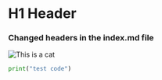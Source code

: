 # H1 Header
### Changed headers in the index.md file

![This is a cat](https://octodex.github.com/images/yaktocat.png)

``` python
print("test code")
```
